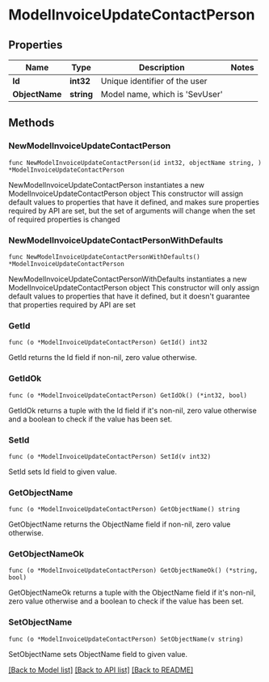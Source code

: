 # ModelInvoiceUpdateContactPerson

## Properties

Name | Type | Description | Notes
------------ | ------------- | ------------- | -------------
**Id** | **int32** | Unique identifier of the user | 
**ObjectName** | **string** | Model name, which is &#39;SevUser&#39; | 

## Methods

### NewModelInvoiceUpdateContactPerson

`func NewModelInvoiceUpdateContactPerson(id int32, objectName string, ) *ModelInvoiceUpdateContactPerson`

NewModelInvoiceUpdateContactPerson instantiates a new ModelInvoiceUpdateContactPerson object
This constructor will assign default values to properties that have it defined,
and makes sure properties required by API are set, but the set of arguments
will change when the set of required properties is changed

### NewModelInvoiceUpdateContactPersonWithDefaults

`func NewModelInvoiceUpdateContactPersonWithDefaults() *ModelInvoiceUpdateContactPerson`

NewModelInvoiceUpdateContactPersonWithDefaults instantiates a new ModelInvoiceUpdateContactPerson object
This constructor will only assign default values to properties that have it defined,
but it doesn't guarantee that properties required by API are set

### GetId

`func (o *ModelInvoiceUpdateContactPerson) GetId() int32`

GetId returns the Id field if non-nil, zero value otherwise.

### GetIdOk

`func (o *ModelInvoiceUpdateContactPerson) GetIdOk() (*int32, bool)`

GetIdOk returns a tuple with the Id field if it's non-nil, zero value otherwise
and a boolean to check if the value has been set.

### SetId

`func (o *ModelInvoiceUpdateContactPerson) SetId(v int32)`

SetId sets Id field to given value.


### GetObjectName

`func (o *ModelInvoiceUpdateContactPerson) GetObjectName() string`

GetObjectName returns the ObjectName field if non-nil, zero value otherwise.

### GetObjectNameOk

`func (o *ModelInvoiceUpdateContactPerson) GetObjectNameOk() (*string, bool)`

GetObjectNameOk returns a tuple with the ObjectName field if it's non-nil, zero value otherwise
and a boolean to check if the value has been set.

### SetObjectName

`func (o *ModelInvoiceUpdateContactPerson) SetObjectName(v string)`

SetObjectName sets ObjectName field to given value.



[[Back to Model list]](../README.md#documentation-for-models) [[Back to API list]](../README.md#documentation-for-api-endpoints) [[Back to README]](../README.md)


